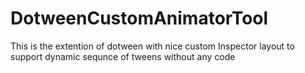 # DotweenCustomAnimatorTool
This is the extention of dotween with nice custom Inspector layout to support dynamic sequnce of tweens without any code 
